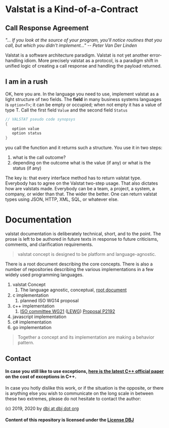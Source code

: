 # Valstat is a Kind-of-a-Contract 

## Call Response Agreement

 *"... If you look at the source of your program, you'll notice routines that you call, but which you didn't implement..." -- Peter Van Der Linden*
<!--
## Why Valstat?

*As soon as we started programming, we found to our surprise that it wasn't as easy to get programs right as we had thought. Debugging had to be discovered. I can remember the exact instant when I realized that a large part of my life from then on was going to be spent finding mistakes in my programs.* —Maurice Wilkes discovers bugs, 1949 

Ultimately this is an effort to help eradicate programming errors. After a lot of time spent being involved in all levels of computer programming, I might humbly add to Mr Wilke's observation: Very early in the process, we have discovered that not every programmer knows exactly how to implement the requirement and is equally likely not fully able to do so. Why?

This is not because programmers are less able to understand or learn. This is because programmers are very often supposed to implement what a software development lack of organization sends the programmer's way.

Software diagnostics tools, testing concepts, and programming idioms are necessary to decouple from a constant and sometimes dramatic change in project surroundings. Or simply, a lack of clear requirements.

Also. Safe code is slow(er). Dangerous code is fast(er). valstat might help in that proverbial balancing act. Especially in modern distributed systems made up of legacy and modern components, developed in various languages or developed by various organizations.

## Paradigm

*"A paradigm is a standard, perspective, or set of ideas. A paradigm is a way of looking at something ... When you change paradigms, you're changing how you think about something..."* [vocabulary.com](https://www.vocabulary.com/dictionary/paradigm)
-->
Valstat is a software architecture paradigm. Valstat is not yet another error-handling idiom. More precisely valstat as a protocol, is a paradigm shift in unified logic of creating a call response and handling the payload returned.
<!--
## Scope

The scope of Valstat is ambitious: from the microcode level to the macro, inter-system level.

> Every caller has a responder&trade;
-->
## I am in a rush
OK, here you are. In the language you need to use, implement valstat as a light structure of two fields. The **field** in many business systems  languages is `option<T>`; it can be empty or occupied; when not empty it has a value of type T. Call the first field `Value` and the second field `Status`

```cpp
// VALSTAT pseudo code synopsys
{
   option value
   option status
}
```
you call the function and it returns such a structure. You use it in two steps:

1. what is the call outcome?
2. depending on the outcome what is the value (if any) or what is the status (if any)

The key is: that every interface method has to return valstat type. Everybody has to agree on the Valstat two-step usage. That also dictates how are valstats made. Everybody can be a team, a project, a system, a company, or wider than that. The wider the better. One can return valstat types using JSON, HTTP, XML, SQL, or whatever else.

# Documentation

valstat documentation is deliberately technical, short, and to the point. The prose is left to be authored in future texts in response to future criticisms, comments, and clarification requirements.

> valstat concept is designed to be platform and language-agnostic.

There is a root document describing the core concepts. There is also a number of repositories describing the various implementations in a few widely used programming languages. 

1. valstat Concept
   1. The language agnostic, conceptual, [root document](VALSTAT.md)
2. c implementation
   1. planned ISO WG14 proposal 
3. c++ implementation
   1. [ISO committee WG21](https://github.com/cplusplus/papers/issues/901) ([LEWG](https://github.com/cplusplus/papers/labels/LEWG)) [Proposal P2192](P2192R4.md)
4. javascript implementation
5. c# implementation
6. go implementation

> Together a concept and its implementation are making a behavior pattern.
> 

## Contact

#### In case you still like to use exceptions, [here is the latest C++ official paper](http://www.open-std.org/jtc1/sc22/wg21/docs/papers/2022/p2544r0.html) on the cost of exceptions in C++.

In case you hotly dislike this work, or if the situation is the opposite, or there is anything else you wish to communicate on the long scale in between these two extremes, please do not hesitate to contact the author:

(c) 2019, 2020 by [dbj at dbj dot org](mailto:dbj@dbj.org)

#### Content of this repository is licensed under the [License DBJ](./LICENSE.md)



